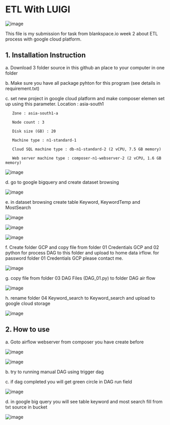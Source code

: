 # **ETL With LUIGI**

![image](https://user-images.githubusercontent.com/55681442/115102355-8ddc9b80-9f74-11eb-9764-76dbdf3e89e2.png)

This file is my submission for task from blankspace.io week 2 about ETL process with google cloud platform.

## 1. Installation Instruction 

a. Download 3 folder source in this github an place to your computer in one folder  
    
b. Make sure you have all package pyhton for this program (see details in requirement.txt)
    
c. set new project in google cloud platform and make composer elemen set up using this parameter.
       Location : asia-south1
       
       Zone : asia-south1-a
       
       Node count : 3
       
       Disk size (GB) : 20
       
       Machine type : n1-standard-1
       
       Cloud SQL machine type : db-n1-standard-2 (2 vCPU, 7.5 GB memory)
       
       Web server machine type : composer-n1-webserver-2 (2 vCPU, 1.6 GB memory)
       
![image](https://user-images.githubusercontent.com/55681442/115839939-5b83e000-a445-11eb-84c7-b654b92209b3.png)

d. go to google bigquery and create dataset browsing 
        
![image](https://user-images.githubusercontent.com/55681442/115840319-bd444a00-a445-11eb-9566-1c401e6cc357.png)
        
e. in dataset browsing create table Keyword, KeywordTemp and MostSearch
        
![image](https://user-images.githubusercontent.com/55681442/115840494-f54b8d00-a445-11eb-9ea5-32260ba57f48.png)

![image](https://user-images.githubusercontent.com/55681442/115840597-0c8a7a80-a446-11eb-9e65-d8e48485b7a0.png)
        
![image](https://user-images.githubusercontent.com/55681442/115840676-2035e100-a446-11eb-8081-9c532826ad9c.png)
    
f. Create folder GCP and copy file from folder 01 Credentials GCP and 02 python for process DAG to this folder and upload to home data irflow. 
   for password folder 01 Credentials GCP please contact me.  
        
![image](https://user-images.githubusercontent.com/55681442/115841221-c5e95000-a446-11eb-89bd-01077a6b6253.png)

g. copy file from folder 03 DAG Files (DAG_01.py) to folder DAG air flow
    
![image](https://user-images.githubusercontent.com/55681442/115841820-62abed80-a447-11eb-96ac-04781ba74931.png)
        
h. rename folder 04 Keyword_search to Keyword_search and upload to google cloud storage 

![image](https://user-images.githubusercontent.com/55681442/115845209-d26fa780-a44a-11eb-81f2-efce552c51d4.png)


## 2. How to use 

a. Goto airflow webserver from composer you have create before 
    
![image](https://user-images.githubusercontent.com/55681442/115842031-9edf4e00-a447-11eb-946a-e23220f48106.png)
        
![image](https://user-images.githubusercontent.com/55681442/115842297-e1088f80-a447-11eb-91e8-2fa5448bb3fb.png)
        
b. try to running manual DAG using trigger dag
    
c. if dag completed you will get green circle in DAG run field 
    
![image](https://user-images.githubusercontent.com/55681442/115842793-5f653180-a448-11eb-9c20-a5945172b016.png)

d. in google big query you will see table keyword and most search fill from txt source in bucket
        
![image](https://user-images.githubusercontent.com/55681442/115843175-c1259b80-a448-11eb-92e5-9e7b35c64649.png)

